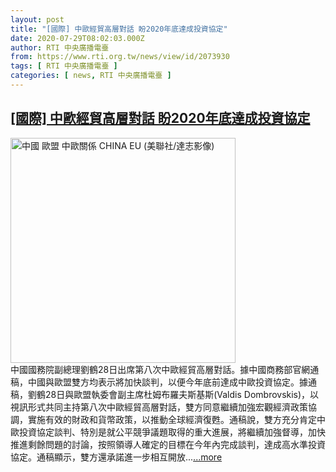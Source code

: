 ```yaml
---
layout: post
title: "[國際] 中歐經貿高層對話 盼2020年底達成投資協定"
date: 2020-07-29T08:02:03.000Z
author: RTI 中央廣播電臺
from: https://www.rti.org.tw/news/view/id/2073930
tags: [ RTI 中央廣播電臺 ]
categories: [ news, RTI 中央廣播電臺 ]
---
```

<!--1596009723000-->
[[國際] 中歐經貿高層對話 盼2020年底達成投資協定](https://www.rti.org.tw/news/view/id/2073930)
------

<div>
<img src="https://static.rti.org.tw/assets/thumbnails/2019/02/13/fd2545adccfe7237ebc7a78df1e74bf6.jpg" width="360" alt="中國 歐盟 中歐關係 CHINA EU (美聯社/達志影像)" title="中國 歐盟 中歐關係 CHINA EU (美聯社/達志影像)"><br>中國國務院副總理劉鶴28日出席第八次中歐經貿高層對話。據中國商務部官網通稿，中國與歐盟雙方均表示將加快談判，以便今年底前達成中歐投資協定。據通稿，劉鶴28日與歐盟執委會副主席杜姆布羅夫斯基斯(Valdis Dombrovskis)，以視訊形式共同主持第八次中歐經貿高層對話，雙方同意繼續加強宏觀經濟政策協調，實施有效的財政和貨幣政策，以推動全球經濟復甦。通稿說，雙方充分肯定中歐投資協定談判、特別是就公平競爭議題取得的重大進展，將繼續加強督導，加快推進剩餘問題的討論，按照領導人確定的目標在今年內完成談判，達成高水準投資協定。通稿顯示，雙方還承諾進一步相互開放...<a target="_blank" href="https://www.rti.org.tw/news/view/id/2073930">...more</a>
</div>
